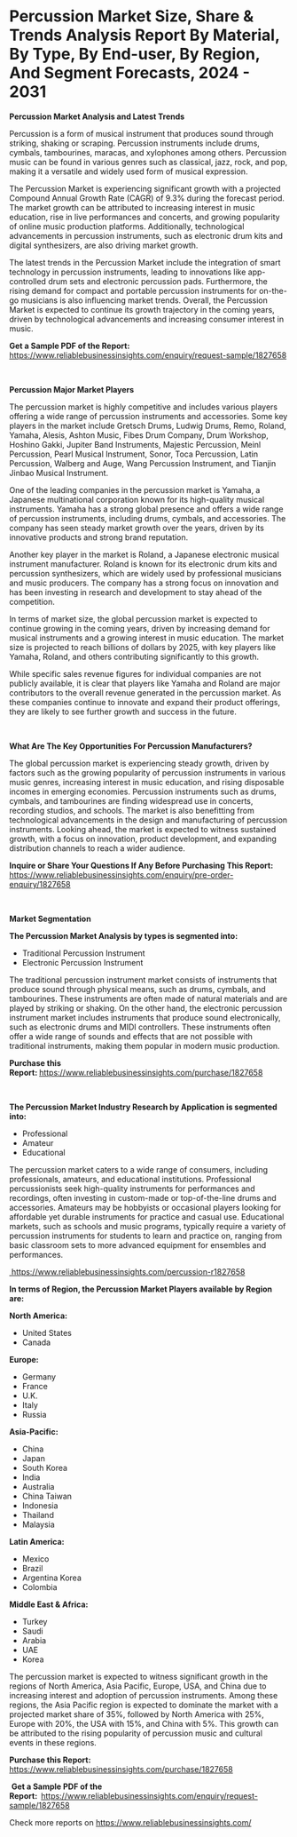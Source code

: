 <p><h1>Percussion Market Size, Share & Trends Analysis Report By Material, By Type, By End-user, By Region, And Segment Forecasts, 2024 - 2031</h1></p><p><strong>Percussion Market Analysis and Latest Trends</strong></p>
<p><p>Percussion is a form of musical instrument that produces sound through striking, shaking or scraping. Percussion instruments include drums, cymbals, tambourines, maracas, and xylophones among others. Percussion music can be found in various genres such as classical, jazz, rock, and pop, making it a versatile and widely used form of musical expression.</p><p>The Percussion Market is experiencing significant growth with a projected Compound Annual Growth Rate (CAGR) of 9.3% during the forecast period. The market growth can be attributed to increasing interest in music education, rise in live performances and concerts, and growing popularity of online music production platforms. Additionally, technological advancements in percussion instruments, such as electronic drum kits and digital synthesizers, are also driving market growth.</p><p>The latest trends in the Percussion Market include the integration of smart technology in percussion instruments, leading to innovations like app-controlled drum sets and electronic percussion pads. Furthermore, the rising demand for compact and portable percussion instruments for on-the-go musicians is also influencing market trends. Overall, the Percussion Market is expected to continue its growth trajectory in the coming years, driven by technological advancements and increasing consumer interest in music.</p></p>
<p><strong>Get a Sample PDF of the Report:&nbsp;</strong> <a href="https://www.reliablebusinessinsights.com/enquiry/request-sample/1827658">https://www.reliablebusinessinsights.com/enquiry/request-sample/1827658</a></p>
<p>&nbsp;</p>
<p><strong>Percussion Major Market Players</strong></p>
<p><p>The percussion market is highly competitive and includes various players offering a wide range of percussion instruments and accessories. Some key players in the market include Gretsch Drums, Ludwig Drums, Remo, Roland, Yamaha, Alesis, Ashton Music, Fibes Drum Company, Drum Workshop, Hoshino Gakki, Jupiter Band Instruments, Majestic Percussion, Meinl Percussion, Pearl Musical Instrument, Sonor, Toca Percussion, Latin Percussion, Walberg and Auge, Wang Percussion Instrument, and Tianjin Jinbao Musical Instrument.</p><p>One of the leading companies in the percussion market is Yamaha, a Japanese multinational corporation known for its high-quality musical instruments. Yamaha has a strong global presence and offers a wide range of percussion instruments, including drums, cymbals, and accessories. The company has seen steady market growth over the years, driven by its innovative products and strong brand reputation.</p><p>Another key player in the market is Roland, a Japanese electronic musical instrument manufacturer. Roland is known for its electronic drum kits and percussion synthesizers, which are widely used by professional musicians and music producers. The company has a strong focus on innovation and has been investing in research and development to stay ahead of the competition.</p><p>In terms of market size, the global percussion market is expected to continue growing in the coming years, driven by increasing demand for musical instruments and a growing interest in music education. The market size is projected to reach billions of dollars by 2025, with key players like Yamaha, Roland, and others contributing significantly to this growth.</p><p>While specific sales revenue figures for individual companies are not publicly available, it is clear that players like Yamaha and Roland are major contributors to the overall revenue generated in the percussion market. As these companies continue to innovate and expand their product offerings, they are likely to see further growth and success in the future.</p></p>
<p>&nbsp;</p>
<p><strong>What Are The Key Opportunities For Percussion Manufacturers?</strong></p>
<p><p>The global percussion market is experiencing steady growth, driven by factors such as the growing popularity of percussion instruments in various music genres, increasing interest in music education, and rising disposable incomes in emerging economies. Percussion instruments such as drums, cymbals, and tambourines are finding widespread use in concerts, recording studios, and schools. The market is also benefitting from technological advancements in the design and manufacturing of percussion instruments. Looking ahead, the market is expected to witness sustained growth, with a focus on innovation, product development, and expanding distribution channels to reach a wider audience.</p></p>
<p><strong>Inquire or Share Your Questions If Any Before Purchasing This Report:</strong> <a href="https://www.reliablebusinessinsights.com/enquiry/pre-order-enquiry/1827658">https://www.reliablebusinessinsights.com/enquiry/pre-order-enquiry/1827658</a></p>
<p>&nbsp;</p>
<p><strong>Market Segmentation</strong></p>
<p><strong>The Percussion Market Analysis by types is segmented into:</strong></p>
<p><ul><li>Traditional Percussion Instrument</li><li>Electronic Percussion Instrument</li></ul></p>
<p><p>The traditional percussion instrument market consists of instruments that produce sound through physical means, such as drums, cymbals, and tambourines. These instruments are often made of natural materials and are played by striking or shaking. On the other hand, the electronic percussion instrument market includes instruments that produce sound electronically, such as electronic drums and MIDI controllers. These instruments often offer a wide range of sounds and effects that are not possible with traditional instruments, making them popular in modern music production.</p></p>
<p><strong>Purchase this Report:&nbsp;</strong><a href="https://www.reliablebusinessinsights.com/purchase/1827658">https://www.reliablebusinessinsights.com/purchase/1827658</a></p>
<p>&nbsp;</p>
<p><strong>The Percussion Market Industry Research by Application is segmented into:</strong></p>
<p><ul><li>Professional</li><li>Amateur</li><li>Educational</li></ul></p>
<p><p>The percussion market caters to a wide range of consumers, including professionals, amateurs, and educational institutions. Professional percussionists seek high-quality instruments for performances and recordings, often investing in custom-made or top-of-the-line drums and accessories. Amateurs may be hobbyists or occasional players looking for affordable yet durable instruments for practice and casual use. Educational markets, such as schools and music programs, typically require a variety of percussion instruments for students to learn and practice on, ranging from basic classroom sets to more advanced equipment for ensembles and performances.</p></p>
<p><a href="https://www.reliablebusinessinsights.com/percussion-r1827658">&nbsp;https://www.reliablebusinessinsights.com/percussion-r1827658</a></p>
<p><strong>In terms of Region, the Percussion Market Players available by Region are:</strong></p>
<p>
    <p> <strong> North America: </strong>
        <ul>
            <li>United States</li>
            <li>Canada</li>
        </ul>
        </p> 
    <p> <strong> Europe: </strong>
        <ul>
            <li>Germany</li>
            <li>France</li>
            <li>U.K.</li>
            <li>Italy</li>
            <li>Russia</li>
        </ul>
        </p> 
    <p> <strong> Asia-Pacific: </strong>
        <ul>
            <li>China</li>
            <li>Japan</li>
            <li>South Korea</li>
            <li>India</li>
            <li>Australia</li>
            <li>China Taiwan</li>
            <li>Indonesia</li>
            <li>Thailand</li>
            <li>Malaysia</li>
        </ul>
        </p> 
    <p> <strong> Latin America: </strong>
        <ul>
            <li>Mexico</li>
            <li>Brazil</li>
            <li>Argentina Korea</li>
            <li>Colombia</li>
        </ul>
        </p> 
    <p> <strong> Middle East & Africa: </strong>
        <ul>
            <li>Turkey</li>
            <li>Saudi</li>
            <li>Arabia</li>
            <li>UAE</li>
            <li>Korea</li>
        </ul>
    </p>
    </p>
<p><p>The percussion market is expected to witness significant growth in the regions of North America, Asia Pacific, Europe, USA, and China due to increasing interest and adoption of percussion instruments. Among these regions, the Asia Pacific region is expected to dominate the market with a projected market share of 35%, followed by North America with 25%, Europe with 20%, the USA with 15%, and China with 5%. This growth can be attributed to the rising popularity of percussion music and cultural events in these regions.</p></p>
<p><strong>Purchase this Report: </strong><a href="https://www.reliablebusinessinsights.com/purchase/1827658">https://www.reliablebusinessinsights.com/purchase/1827658</a></p>
<p>&nbsp;<strong>Get a Sample PDF of the Report:&nbsp;&nbsp;</strong><a href="https://www.reliablebusinessinsights.com/enquiry/request-sample/1827658">https://www.reliablebusinessinsights.com/enquiry/request-sample/1827658</a></p>
<p><strong></strong></p>
<p>Check more reports on <a href="https://www.reliablebusinessinsights.com/">https://www.reliablebusinessinsights.com/</a></p>